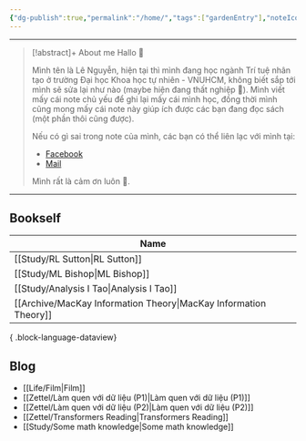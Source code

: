 ```yaml
---
{"dg-publish":true,"permalink":"/home/","tags":["gardenEntry"],"noteIcon":"📝","created":"2024-03-20T00:13:20.890+07:00","updated":"2024-05-06T20:22:09.329+07:00"}
---
```


---

>[!abstract]+ About me
>Hallo 🤗
>
>Mình tên là Lê Nguyễn, hiện tại thì mình đang học ngành Trí tuệ nhân tạo ở trường Đại học Khoa học tự nhiên - VNUHCM, không biết sắp tới mình sẽ sửa lại như nào (maybe hiện đang thất nghiệp 🥲). Mình viết mấy cái note chủ yếu để ghi lại mấy cái mình học, đồng thời mình cũng mong mấy cái note này giúp ích được các bạn đang đọc sách (một phần thôi cũng được).
>
>Nếu có gì sai trong note của mình, các bạn có thể liên lạc với mình tại:
>- [Facebook](https://www.facebook.com/profile.php?id=100081741695746)
>- [Mail](mailto:lenguyen18072003@gmail.com)
>
>Mình rất là cảm ơn luôn 🥰.

---
## Bookself

| Name                                                                |
| ------------------------------------------------------------------- |
| [[Study/RL Sutton\|RL Sutton]]                                   |
| [[Study/ML Bishop\|ML Bishop]]                                   |
| [[Study/Analysis I Tao\|Analysis I Tao]]                         |
| [[Archive/MacKay Information Theory\|MacKay Information Theory]] |

{ .block-language-dataview}
## Blog

- [[Life/Film\|Film]]
- [[Zettel/Làm quen với dữ liệu (P1)\|Làm quen với dữ liệu (P1)]]
- [[Zettel/Làm quen với dữ liệu (P2)\|Làm quen với dữ liệu (P2)]]
- [[Zettel/Transformers Reading\|Transformers Reading]]
- [[Study/Some math knowledge\|Some math knowledge]]